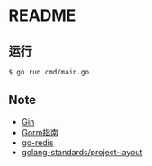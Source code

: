 # README

## 运行
```bash
$ go run cmd/main.go
```

## Note
- [Gin](https://gin-gonic.com/zh-cn/docs/quickstart/)
- [Gorm指南](https://gorm.io/zh_CN/docs/index.html)
- [go-redis](https://redis.io/docs/connect/clients/go/)
- [golang-standards/project-layout](https://github.com/golang-standards/project-layout)